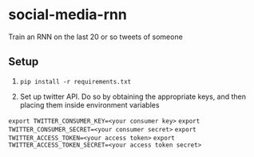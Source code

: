 # social-media-rnn

Train an RNN on the last 20 or so tweets of someone

## Setup

1. `pip install -r requirements.txt`

2. Set up twitter API. Do so by obtaining the appropriate keys, and then placing them inside environment variables

`export TWITTER_CONSUMER_KEY=<your consumer key>`
`export TWITTER_CONSUMER_SECRET=<your consumer secret>`
`export TWITTER_ACCESS_TOKEN=<your access token>`
`export TWITTER_ACCESS_TOKEN_SECRET=<your access token secret>`
